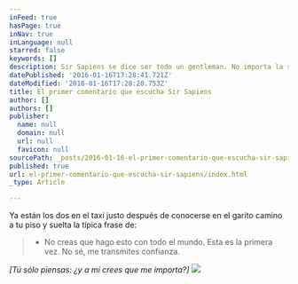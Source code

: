 ```yaml
---
inFeed: true
hasPage: true
inNav: true
inLanguage: null
starred: false
keywords: []
description: Sir Sapiens se dice ser todo un gentleman. No importa la situación se comportará.
datePublished: '2016-01-16T17:28:41.721Z'
dateModified: '2016-01-16T17:28:20.753Z'
title: El primer comentario que escucha Sir Sapiens
author: []
authors: []
publisher:
  name: null
  domain: null
  url: null
  favicon: null
sourcePath: _posts/2016-01-16-el-primer-comentario-que-escucha-sir-sapiens.md
published: true
url: el-primer-comentario-que-escucha-sir-sapiens/index.html
_type: Article

---
```

Ya están los dos en el taxi justo después de conocerse en el garito camino a tu piso y suelta la típica frase de: 
> 
> - No creas que hago esto con todo el mundo. Esta es la primera vez. No sé, me transmites confianza.

_\[Tú sólo piensas: ¿y a mí crees que me importa?\]_
![](https://the-grid-user-content.s3-us-west-2.amazonaws.com/0c4b9315-119e-4f44-b9df-67541d92ecee.jpg)